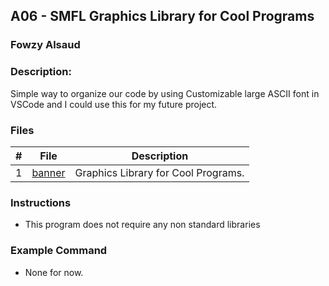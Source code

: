 

## A06 - SMFL Graphics Library for Cool Programs
### Fowzy Alsaud

### Description:
Simple way to organize our code by using Customizable large ASCII font in VSCode and I could use this for my future project.

### Files

|   #   | File     | Description                      |
| :---: | -------- | -------------------------------- |
|   1   | <a href="banner">banner</a> | Graphics Library for Cool Programs. |


### Instructions

- This program does not require any non standard libraries

### Example Command

- None for now.
